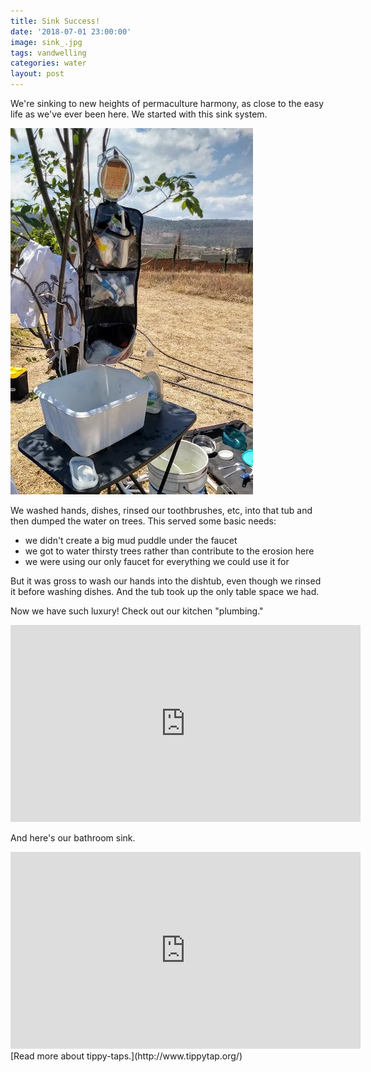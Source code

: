 ```yaml
---
title: Sink Success!
date: '2018-07-01 23:00:00'
image: sink_.jpg
tags: vandwelling
categories: water
layout: post
---
```


We're sinking to new heights of permaculture harmony, as close to the easy life as we've ever been here.
We started with this sink system.

[![](/images/sink_old_.jpg)](/images/sink_old.jpg)

We washed hands, dishes, rinsed our toothbrushes, etc, into that tub and then dumped the water on trees. This served some basic needs:
* we didn't create a big mud puddle under the faucet
* we got to water thirsty trees rather than contribute to the erosion here
* we were using our only faucet for everything we could use it for

But it was gross to wash our hands into the dishtub, even though we rinsed it before washing dishes. And the tub took up the only table space we had.

Now we have such luxury! Check out our kitchen "plumbing."
<iframe width="560" height="315" src="https://www.youtube.com/embed/lF-MDYSZsiM" frameborder="0" allow="autoplay; encrypted-media" allowfullscreen></iframe>

And here's our bathroom sink.
<iframe width="560" height="315" src="https://www.youtube.com/embed/6XRiLU-zDVA" frameborder="0" allow="autoplay; encrypted-media" allowfullscreen></iframe>
[Read more about tippy-taps.](http://www.tippytap.org/)